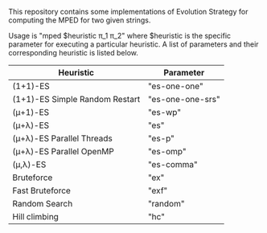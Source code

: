 This repository contains some implementations of Evolution Strategy for computing the MPED for two given strings.

Usage is "mped $heuristic π_1 π_2" where $heuristic is the specific parameter for executing a particular heuristic. A list of parameters and their corresponding heuristic is listed below.

| Heuristic  | Parameter |
| ------------- | ------------- |
| (1+1)-ES  | "es-one-one"  |
| (1+1)-ES Simple Random Restart  | "es-one-one-srs"  |
| (μ+1)-ES   | "es-wp"  |
| (μ+λ)-ES 		  | "es"  |
| (μ+λ)-ES Parallel Threads		  | "es-p"  |
| (μ+λ)-ES Parallel OpenMP		  | "es-omp"  |
| (μ,λ)-ES 	  | "es-comma"  |
| Bruteforce 	  | "ex"  |
| Fast Bruteforce 	  | "exf"  |
| Random Search 	  | "random"  |
| Hill climbing 	  | "hc"  |

 						           	
 	
					            	
				            
					            
					          
				        
					        
					        
